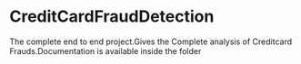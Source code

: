 # CreditCardFraudDetection
The complete end to end project.Gives the Complete analysis of Creditcard Frauds.Documentation is available inside the folder
